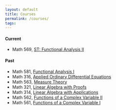 ```yaml
---
layout: default
title: Courses
permalink: /courses/
tags: 
---
```


#### Current

- Math 569, [ST: Functional Analysis II](http://math.unm.edu/~maxim/569/)

#### Past

- Math 581, [Functional Analysis I](http://math.unm.edu/~maxim/581/)
- Math 316, [Applied Ordinary Differential Equations](http://math.unm.edu/~maxim/316/)
- Math 563, [Measure Theory](http://math.unm.edu/~maxim/563/)
- Math 321, [Linear Algebra with Proofs](http://math.unm.edu/~maxim/321/)
- Math 314, [Linear Algebra with Applications](http://math.unm.edu/~maxim/314/)
- Math 562, [Functions of a Complex Variable II](http://math.unm.edu/~maxim/562/)
- Math 561, [Functions of a Complex Variable I](http://math.unm.edu/~maxim/561/)
